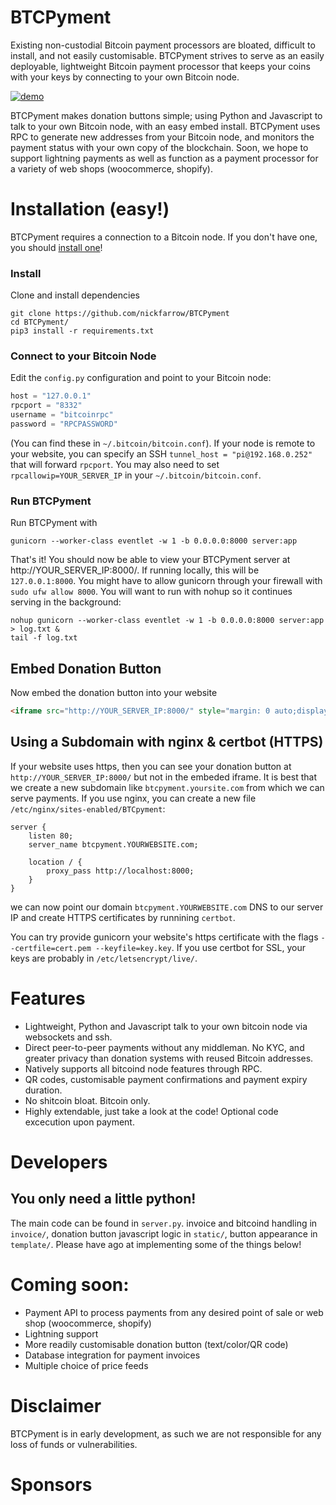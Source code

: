 # BTCPyment
Existing non-custodial Bitcoin payment processors are bloated, difficult to install, and not easily customisable. BTCPyment strives to serve as an easily deployable, lightweight Bitcoin payment processor that keeps your coins with your keys by connecting to your own Bitcoin node.

[![demo](https://nickfarrow.com/assets/btcpyment.png)](https://node.nickfarrow.com/)

BTCPyment makes donation buttons simple; using Python and Javascript to talk to your own Bitcoin node, with an easy embed install. BTCPyment uses RPC to generate new addresses from your Bitcoin node, and monitors the payment status with your own copy of the blockchain. Soon, we hope to support lightning payments as well as function as a payment processor for a variety of web shops (woocommerce, shopify).

# Installation (easy!)
BTCPyment requires a connection to a Bitcoin node. If you don't have one, you should [install one](https://bitcoincore.org/en/download/)!
### Install
Clone and install dependencies
```
git clone https://github.com/nickfarrow/BTCPyment
cd BTCPyment/
pip3 install -r requirements.txt
```
### Connect to your Bitcoin Node
Edit the `config.py` configuration and point to your Bitcoin node:
```python
host = "127.0.0.1"
rpcport = "8332"
username = "bitcoinrpc"
password = "RPCPASSWORD"
```
(You can find these in `~/.bitcoin/bitcoin.conf`). If your node is remote to your website, you can specify an SSH `tunnel_host = "pi@192.168.0.252"` that will forward `rpcport`. You may also need to set `rpcallowip=YOUR_SERVER_IP` in your `~/.bitcoin/bitcoin.conf`.

### Run BTCPyment
Run BTCPyment with
```
gunicorn --worker-class eventlet -w 1 -b 0.0.0.0:8000 server:app
```
That's it! You should now be able to view your BTCPyment server at http://YOUR_SERVER_IP:8000/. If running locally, this will be `127.0.0.1:8000`. You might have to allow gunicorn through your firewall with `sudo ufw allow 8000`. You will want to run with nohup so it continues serving in the background:
```
nohup gunicorn --worker-class eventlet -w 1 -b 0.0.0.0:8000 server:app > log.txt &
tail -f log.txt
```

## Embed Donation Button
Now embed the donation button into your website
```html
<iframe src="http://YOUR_SERVER_IP:8000/" style="margin: 0 auto;display:block;height:300px;border:none;overflow:hidden;" scrolling="no"></iframe>
```

## Using a Subdomain with nginx & certbot (HTTPS)
If your website uses https, then you can see your donation button at `http://YOUR_SERVER_IP:8000/` but not in the embeded iframe. It is best that we create a new subdomain like `btcpyment.yoursite.com` from which we can serve payments. If you use nginx, you can create a new file `/etc/nginx/sites-enabled/BTCpyment`:
```
server {
    listen 80;
    server_name btcpyment.YOURWEBSITE.com;

    location / {
        proxy_pass http://localhost:8000;
    }
}
```
we can now point our domain `btcpyment.YOURWEBSITE.com` DNS to our server IP and create HTTPS certificates by runnining `certbot`.

You can try provide gunicorn your website's https certificate with the flags `--certfile=cert.pem --keyfile=key.key`. If you use certbot for SSL, your keys are probably in `/etc/letsencrypt/live/`.

# Features
* Lightweight, Python and Javascript talk to your own bitcoin node via websockets and ssh.
* Direct peer-to-peer payments without any middleman. No KYC, and greater privacy than donation systems with reused Bitcoin addresses.
* Natively supports all bitcoind node features through RPC.
* QR codes, customisable payment confirmations and payment expiry duration.
* No shitcoin bloat. Bitcoin only.
* Highly extendable, just take a look at the code! Optional code excecution upon payment.

# Developers
## You only need a little python!
The main code can be found in `server.py`. invoice and bitcoind handling in `invoice/`, donation button javascript logic in `static/`, button appearance in `template/`. Please have ago at implementing some of the things below!

# Coming soon:
* Payment API to process payments from any desired point of sale or web shop (woocommerce, shopify)
* Lightning support
* More readily customisable donation button (text/color/QR code)
* Database integration for payment invoices
* Multiple choice of price feeds

# Disclaimer
BTCPyment is in early development, as such we are not responsible for any loss of funds or vulnerabilities.

# Sponsors

